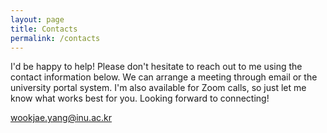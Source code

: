 ```yaml
---
layout: page
title: Contacts
permalink: /contacts
---
```


I'd be happy to help! Please don't hesitate to reach out to me using the contact information below. 
We can arrange a meeting through email or the university portal system. 
I'm also available for Zoom calls, so just let me know what works best for you. 
Looking forward to connecting!

wookjae.yang@inu.ac.kr




